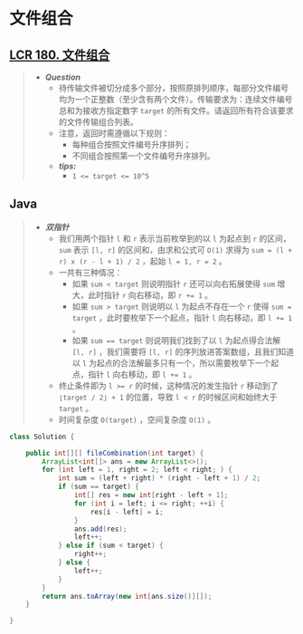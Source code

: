 # 文件组合

## [LCR 180. 文件组合](https://leetcode.cn/problems/he-wei-sde-lian-xu-zheng-shu-xu-lie-lcof/)

> - ***Question***
>   - 待传输文件被切分成多个部分，按照原排列顺序，每部分文件编号均为一个正整数（至少含有两个文件）。传输要求为：连续文件编号总和为接收方指定数字 `target` 的所有文件。请返回所有符合该要求的文件传输组合列表。
>   - 注意，返回时需遵循以下规则：
>     - 每种组合按照文件编号升序排列；
>     - 不同组合按照第一个文件编号升序排列。
>   - ***tips:***
>     - `1 <= target <= 10^5`

## Java

> - ***双指针***
>   - 我们用两个指针 `l` 和 `r` 表示当前枚举到的以 `l` 为起点到 `r` 的区间， `sum` 表示 `[l, r]` 的区间和，由求和公式可 `O(1)` 求得为 `sum = (l + r) x (r - l + 1) / 2` ，起始 `l = 1, r = 2` 。
>   - 一共有三种情况：
>     - 如果 `sum < target` 则说明指针 `r` 还可以向右拓展使得 `sum` 增大，此时指针 `r` 向右移动，即 `r += 1` 。
>     - 如果 `sum > target` 则说明以 `l` 为起点不存在一个 `r` 使得 `sum = target` ，此时要枚举下一个起点，指针 `l` 向右移动，即 `l += 1` 。
>     - 如果 `sum == target` 则说明我们找到了以 `l` 为起点得合法解 `[l, r]` ，我们需要将 `[l, r]` 的序列放进答案数组，且我们知道以 `l` 为起点的合法解最多只有一个，所以需要枚举下一个起点，指针 `l` 向右移动，即 `l += 1` 。
>   - 终止条件即为 `l >= r` 的时候，这种情况的发生指针 `r` 移动到了 `⌊target / 2⌋ + 1` 的位置，导致 `l < r` 的时候区间和始终大于 `target` 。
>   - 时间复杂度 `O(target)` ，空间复杂度 `O(1)` 。

```java
class Solution {

    public int[][] fileCombination(int target) {
        ArrayList<int[]> ans = new ArrayList<>();
        for (int left = 1, right = 2; left < right; ) {
            int sum = (left + right) * (right - left + 1) / 2;
            if (sum == target) {
                int[] res = new int[right - left + 1];
                for (int i = left; i <= right; ++i) {
                    res[i - left] = i;
                }
                ans.add(res);
                left++;
            } else if (sum < target) {
                right++;
            } else {
                left++;
            }
        }
        return ans.toArray(new int[ans.size()][]);
    }

}
```
